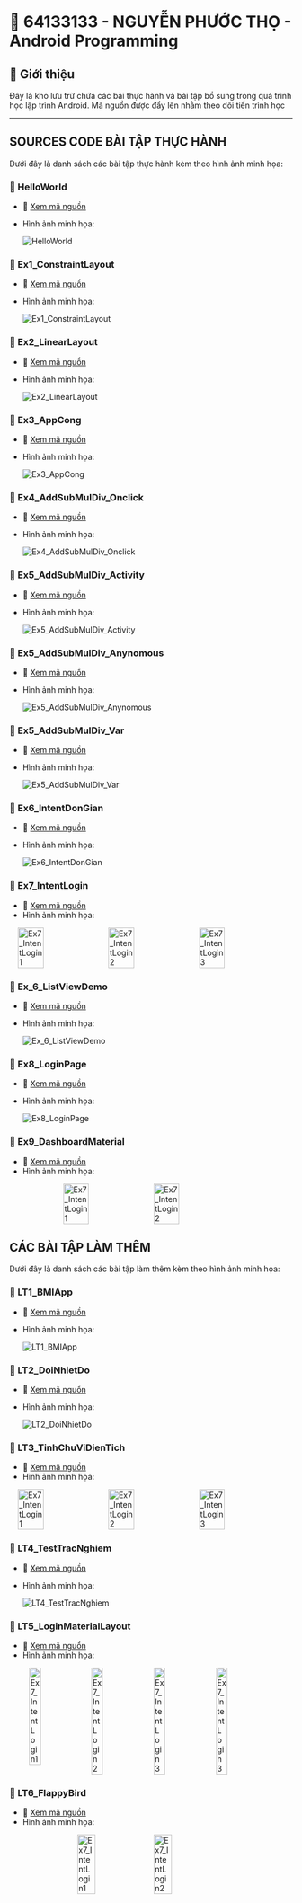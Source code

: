 # 📌 64133133 - NGUYỄN PHƯỚC THỌ - Android Programming

## 📌 Giới thiệu
Đây là kho lưu trữ chứa các bài thực hành và bài tập bổ sung trong quá trình học lập trình Android. Mã nguồn được đẩy lên nhằm theo dõi tiến trình học

---

## SOURCES CODE BÀI TẬP THỰC HÀNH
Dưới đây là danh sách các bài tập thực hành kèm theo hình ảnh minh họa:

### 🔹 HelloWorld
- 📂 [Xem mã nguồn](./HelloWorld/app/src/main/)
- Hình ảnh minh họa:

  ![HelloWorld](./HelloWorld/Ketqua.PNG)
### 🔹 Ex1_ConstraintLayout
- 📂 [Xem mã nguồn](./Ex1_ConstraintLayout/app/src/main/)
- Hình ảnh minh họa:

  ![Ex1_ConstraintLayout](./Ex1_ConstraintLayout/KetQuaConstraintLayout.PNG)
### 🔹 Ex2_LinearLayout
- 📂 [Xem mã nguồn](./Ex2_LinearLayout/app/src/main/)
- Hình ảnh minh họa:

  ![Ex2_LinearLayout](./Ex2_LinearLayout/KetQuaLinearLayout.PNG)
### 🔹 Ex3_AppCong
- 📂 [Xem mã nguồn](./Ex3_AppCong/app/src/main/)
- Hình ảnh minh họa:

  ![Ex3_AppCong](./Ex3_AppCong/KetQua.PNG)
### 🔹 Ex4_AddSubMulDiv_Onclick
- 📂 [Xem mã nguồn](./Ex4_AddSubMulDiv_Onclick/app/src/main/)
- Hình ảnh minh họa:

  ![Ex4_AddSubMulDiv_Onclick](./Ex4_AddSubMulDiv_Onclick/KetQua.PNG)
### 🔹 Ex5_AddSubMulDiv_Activity
- 📂 [Xem mã nguồn](./Ex5_AddSubMulDiv_Activity/app/src/main/)
- Hình ảnh minh họa:

  ![Ex5_AddSubMulDiv_Activity](./Ex5_AddSubMulDiv_Activity/KetQua.PNG)
### 🔹 Ex5_AddSubMulDiv_Anynomous
- 📂 [Xem mã nguồn](./Ex5_AddSubMulDiv_Anynomous/app/src/main/)
- Hình ảnh minh họa:

  ![Ex5_AddSubMulDiv_Anynomous](./Ex5_AddSubMulDiv_Anynomous/KetQua.PNG)
### 🔹 Ex5_AddSubMulDiv_Var
- 📂 [Xem mã nguồn](./Ex5_AddSubMulDiv_Var/app/src/main/)
- Hình ảnh minh họa:

  ![Ex5_AddSubMulDiv_Var](./Ex5_AddSubMulDiv_Var/KetQua.PNG)
### 🔹 Ex6_IntentDonGian
- 📂 [Xem mã nguồn](./Ex6_IntentDonGian/app/src/main/)
- Hình ảnh minh họa:

  ![Ex6_IntentDonGian](./Ex6_IntentDonGian/KetQua.PNG)
### 🔹 Ex7_IntentLogin
- 📂 [Xem mã nguồn](./Ex7_IntentLogin/app/src/main/)
- Hình ảnh minh họa:
<div style="display: flex; justify-content: center; gap: 10px;">
  <img src="./Ex7_IntentLogin/KetQua1.PNG" alt="Ex7_IntentLogin1" width="30%"/>
  <img src="./Ex7_IntentLogin/KetQua2.PNG" alt="Ex7_IntentLogin2" width="30%"/>
  <img src="./Ex7_IntentLogin/KetQua3.PNG" alt="Ex7_IntentLogin3" width="30%"/>
</div>

### 🔹 Ex_6_ListViewDemo
- 📂 [Xem mã nguồn](./Ex_6_ListViewDemo/app/src/main/)
- Hình ảnh minh họa:

  ![Ex_6_ListViewDemo](./Ex_6_ListViewDemo/KetQua.PNG)
### 🔹 Ex8_LoginPage
- 📂 [Xem mã nguồn](./Ex8_LoginPage/app/src/main/)
- Hình ảnh minh họa:

  ![Ex8_LoginPage](./Ex8_LoginPage/KetQua.PNG)
### 🔹 Ex9_DashboardMaterial
- 📂 [Xem mã nguồn](./Ex9_DashboardMaterial/app/src/main/)
- Hình ảnh minh họa:

<div style="display: flex; justify-content: center; gap: 10px;">
  <img src="./Ex9_DashboardMaterial/KetQua2.PNG" alt="Ex7_IntentLogin1" width="30%"/>
  <img src="./Ex9_DashboardMaterial/KetQua1.PNG" alt="Ex7_IntentLogin2" width="30%"/>
</div>


## CÁC BÀI TẬP LÀM THÊM
Dưới đây là danh sách các bài tập làm thêm kèm theo hình ảnh minh họa:
### 🔹 LT1_BMIApp
- 📂 [Xem mã nguồn](./LT1_BMIApp/app/src/main/)
- Hình ảnh minh họa:

  ![LT1_BMIApp](./LT1_BMIApp/KetQua.PNG)
### 🔹 LT2_DoiNhietDo
- 📂 [Xem mã nguồn](./LT2_DoiNhietDo/app/src/main/)
- Hình ảnh minh họa:

  ![LT2_DoiNhietDo](./LT2_DoiNhietDo/KetQua.PNG)
### 🔹 LT3_TinhChuViDienTich
- 📂 [Xem mã nguồn](./LT3_TinhChuViDienTich/app/src/main/)
- Hình ảnh minh họa:

<div style="display: flex; justify-content: center; gap: 10px;">
  <img src="./LT3_TinhChuViDienTich/KetQua1.PNG" alt="Ex7_IntentLogin1" width="30%"/>
  <img src="./LT3_TinhChuViDienTich/KetQua2.PNG" alt="Ex7_IntentLogin2" width="30%"/>
  <img src="./LT3_TinhChuViDienTich/KetQua3.PNG" alt="Ex7_IntentLogin3" width="30%"/>
</div>

### 🔹 LT4_TestTracNghiem
- 📂 [Xem mã nguồn](./LT4_TestTracNghiem/app/src/main/)
- Hình ảnh minh họa:

  ![LT4_TestTracNghiem](./LT4_TestTracNghiem/KetQua.PNG)
### 🔹 LT5_LoginMaterialLayout
- 📂 [Xem mã nguồn](./LT5_LoginMaterialLayout/app/src/main/)
- Hình ảnh minh họa:

<div style="display: flex; justify-content: center; gap: 10px;">
  <img src="./LT5_LoginMaterialLayout/KetQua1.PNG" alt="Ex7_IntentLogin1" width="20%"/>
  <img src="./LT5_LoginMaterialLayout/KetQua2.PNG" alt="Ex7_IntentLogin2" width="20%"/>
  <img src="./LT5_LoginMaterialLayout/KetQua3.PNG" alt="Ex7_IntentLogin3" width="20%"/>
  <img src="./LT5_LoginMaterialLayout/KetQua4.PNG" alt="Ex7_IntentLogin3" width="20%"/>
</div>

### 🔹 LT6_FlappyBird
- 📂 [Xem mã nguồn](./LT6_flappybird/core/src/main/java/com/ltandroid/flappybird/)
- Hình ảnh minh họa:

<div style="display: flex; justify-content: center; gap: 10px;">
  <img src="./LT6_flappybird/KetQua1.png" alt="Ex7_IntentLogin1" width="25%"/>
  <img src="./LT6_flappybird/KetQua2.PNG" alt="Ex7_IntentLogin2" width="25%"/>
</div>


